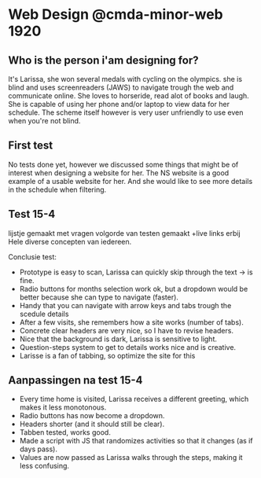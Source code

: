 # Web Design @cmda-minor-web 1920

## Who is the person i'am designing for?
It's Larissa, she won several medals with cycling on the olympics. 
she is blind and uses screenreaders (JAWS) to navigate trough the web and communicate online.
She loves to horseride, read alot of books and laugh.
She is capable of using her phone and/or laptop to view data for her schedule. 
The scheme itself however is very user unfriendly to use even when you're not blind.

## First test
No tests done yet, however we discussed some things that might be of interest when designing a website for her.
The NS website is a good example of a usable website for her. And she would like to see more details in the schedule when filtering.

## Test 15-4
lijstje gemaakt met vragen
volgorde van testen gemaakt +live links erbij
Hele diverse concepten van iedereen.

Conclusie test:
- Prototype is easy to scan, Larissa can quickly skip through the text -> is fine.
- Radio buttons for months selection work ok, but a dropdown would be better because she can type to navigate (faster).
- Handy that you can navigate with arrow keys and tabs trough the scedule details
- After a few visits, she remembers how a site works (number of tabs).
- Concrete clear headers are very nice, so I have to revise headers.
- Nice that the background is dark, Larissa is sensitive to light.
- Question-steps system to get to details works nice and is creative.
- Larisse is a fan of tabbing, so optimize the site for this


## Aanpassingen na test 15-4
- Every time home is visited, Larissa receives a different greeting, which makes it less monotonous.
- Radio buttons has now become a dropdown.
- Headers shorter (and it should still be clear).
- Tabben tested, works good.
- Made a script with JS that randomizes activities so that it changes (as if days pass).
- Values are now passed as Larissa walks through the steps, making it less confusing.



